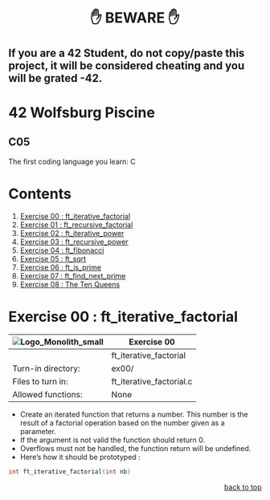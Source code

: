 <h1 align="center">✋ BEWARE ✋</h1>

## If you are a 42 Student, do not copy/paste this project, it will be considered cheating and you will be grated -42.

# 42 Wolfsburg Piscine 
## C05

The first coding language you learn: C

# Contents

1. [Exercise 00 : ft_iterative_factorial](#ex00)
2. [Exercise 01 : ft_recursive_factorial](#ex01)
3. [Exercise 02 : ft_iterative_power](#ex02)
4. [Exercise 03 : ft_recursive_power](#ex03)
5. [Exercise 04 : ft_fibonacci](#ex04)
6. [Exercise 05 : ft_sqrt](#ex05)
7. [Exercise 06 : ft_is_prime](#ex06)
8. [Exercise 07 : ft_find_next_prime](#ex07)
9. [Exercise 08 : The Ten Queens](#ex08)

# <a name="ex00">Exercise 00 : ft_iterative_factorial</a>

| ![Logo_Monolith_small](https://user-images.githubusercontent.com/120580537/209333599-dc44418d-8ee7-42b6-8a4a-7ff328778d87.png) | Exercise 00 |
| ----- | ----- |
| | ft_iterative_factorial |
| Turn-in directory: | ex00/ |
| Files to turn in: | ft_iterative_factorial.c |
| Allowed functions: | None |

* Create an iterated function that returns a number. This number is the result of a factorial operation based on the number given as a parameter.
* If the argument is not valid the function should return 0.
* Overflows must not be handled, the function return will be undefined.
* Here’s how it should be prototyped :

```C
int ft_iterative_factorial(int nb)
```

<p align="right">
 <a href="https://github.com/Cerberus2290/Piscine_Nov22/tree/main/c05#-beware-">back to top</a>
</p>